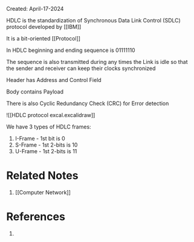 Created: April-17-2024

HDLC is the standardization of Synchronous Data Link Control (SDLC) protocol developed by [[IBM]]

It is a bit-oriented [[Protocol]]

In HDLC beginning and ending sequence is 01111110

The sequence is also transmitted during any times the Link is idle so that the sender and receiver can keep their clocks synchronized

Header has Address and Control Field

Body contains Payload

There is also Cyclic Redundancy Check (CRC) for Error detection

![[HDLC protocol excal.excalidraw]]

We have 3 types of HDLC frames:

1. I-Frame - 1st bit is 0
2. S-Frame - 1st 2-bits is 10
3. U-Frame - 1st 2-bits is 11

# Related Notes

1. [[Computer Network]]
# References

1. 